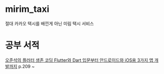 # mirim_taxi

절대 카카오 택시를 배낀게 아닌 미림 택시 서비스

# 공부 서적
[오준석의 플러터 생존 코딩 Flutter와 Dart 입문부터 안드로이드와 iOS용 3가지 앱 개발까지](http://www.yes24.com/Product/Goods/87664198?OzSrank=1) p.209 ~ 

